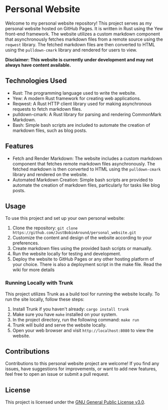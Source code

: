 # Personal Website

Welcome to my personal website repository! This project serves as my personal website hosted on GitHub Pages. It is written in Rust using the Yew front-end framework. The website utilizes a custom markdown component that asynchronously fetches markdown files from a remote source using the `reqwest` library. The fetched markdown files are then converted to HTML using the `pulldown-cmark` library and rendered for users to view.

**Disclaimer: This website is currently under development and may not always have content available.**

## Technologies Used

- Rust: The programming language used to write the website.
- Yew: A modern Rust framework for creating web applications.
- Reqwest: A Rust HTTP client library used for making asynchronous requests to fetch markdown files.
- pulldown-cmark: A Rust library for parsing and rendering CommonMark Markdown.
- Bash: Simple bash scripts are included to automate the creation of markdown files, such as blog posts.

## Features

- Fetch and Render Markdown: The website includes a custom markdown component that fetches remote markdown files asynchronously. The fetched markdown is then converted to HTML using the `pulldown-cmark` library and rendered on the website.
- Automated Markdown Creation: Simple bash scripts are provided to automate the creation of markdown files, particularly for tasks like blog posts.


## Usage

To use this project and set up your own personal website:

1. Clone the repository: `git clone https://github.com/JustBobinAround/personal_website.git`
2. Customize the content and design of the website according to your preferences.
3. Create markdown files using the provided bash scripts or manually.
4. Run the website locally for testing and development.
5. Deploy the website to GitHub Pages or any other hosting platform of your choice. There is also a deployment script in the make file. Read the wiki for more details


### Running Locally with Trunk

This project utilizes Trunk as a build tool for running the website locally. To run the site locally, follow these steps:

1. Install Trunk if you haven't already: `cargo install trunk`
2. Make sure you have `make` installed on your system.
3. In the project directory, run the following command: `make run`
4. Trunk will build and serve the website locally.
5. Open your web browser and visit `http://localhost:8080` to view the website.

## Contributions

Contributions to this personal website project are welcome! If you find any issues, have suggestions for improvements, or want to add new features, feel free to open an issue or submit a pull request.

## License

This project is licensed under the [GNU General Public License v3.0](LICENSE).

